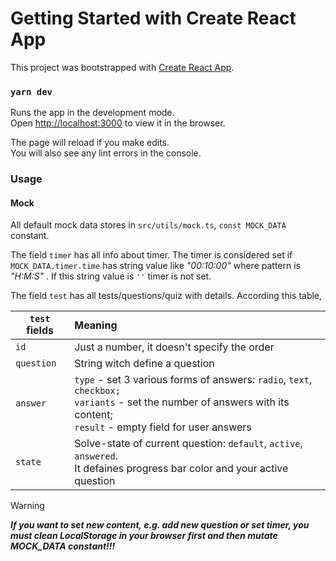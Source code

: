 # Getting Started with Create React App

This project was bootstrapped with [Create React App](https://github.com/facebook/create-react-app).

### `yarn dev`

Runs the app in the development mode.\
Open [http://localhost:3000](http://localhost:3000) to view it in the browser.

The page will reload if you make edits.\
You will also see any lint errors in the console.

### Usage

#### Mock
All default mock data stores in `src/utils/mock.ts`, `const MOCK_DATA` constant. 

The field `timer` has all info about timer. The timer is considered set if 
`MOCK_DATA.timer.time` has string value like _"00:10:00"_
where pattern is _"H:M:S"_ . If this string value is `''` timer is not set.

The field `test` has all tests/questions/quiz with details. According this table,

| `test` fields   |      Meaning  |
|----------|:-------------|
| `id` |  Just a number, it doesn't specify the order |
| `question` |    String witch define a question   | 
| `answer` | `type` - set 3 various forms of answers: `radio`, `text`, `checkbox;`<br>`variants` - set the number of answers with its content;<br>`result` - empty field for user answers|
| `state` | Solve-state of current question: `default`, `active`, `answered`.<br>It defaines progress bar color and your active question|


> [!WARNING]  
> ___If you want to set new content, e.g. add new question or set timer, you must clean LocalStorage in your browser first and then mutate MOCK_DATA constant!!!___
